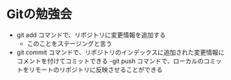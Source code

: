 # Gitの勉強会
- git add コマンドで、リポジトリに変更情報を追加する
    - 	このことをステージングと言う
- git commit コマンドで、リポジトリのインデックスに追加された変更情報にコメントを付けてコミットできる
-git push コマンドで、ローカルのコミットをリモートのリポジトリに反映させることができる
